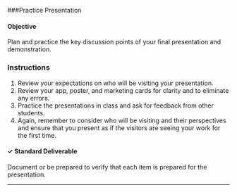 ###Practice Presentation

#### Objective

Plan and practice the key discussion points of your final presentation and demonstration. 

### Instructions
1. Review your expectations on who will be visiting your presentation.
2. Review your app, poster, and marketing cards for clarity and to eliminate any errors.
3. Practice the presentations in class and ask for feedback from other students. 
4. Again, remember to consider who will be visiting and their perspectives and ensure that you present as if the visitors are seeing your work for the first time.

#### ✓ Standard Deliverable

Document or be prepared to verify that each item is prepared for the presentation.


---